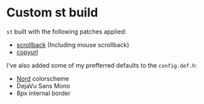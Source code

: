 # Custom st build

`st` built with the following patches applied:  
- [scrollback](https://st.suckless.org/patches/scrollback/) (Including mouse scrollback)  
- [copyurl](https://st.suckless.org/patches/copyurl/)  

I've also added some of my prefferred defaults to the `config.def.h`:  
- [Nord](https://github.com/arcticicestudio/nord/issues/89) colorscheme  
- DejaVu Sans Mono
- 8px internal border
